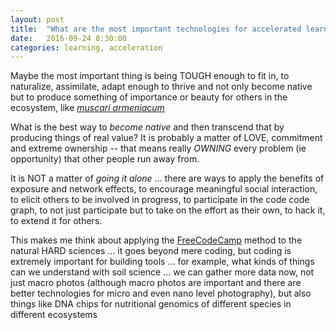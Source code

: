 ```yaml
---
layout: post
title:  "What are the most important technologies for accelerated learning?"
date:   2016-09-24 8:30:00
categories: learning, acceleration
---
```

Maybe the most important thing is being TOUGH enough to fit in, to naturalize, assimilate, adapt enough to thrive and not only become native but to produce something of importance or beauty for others in the ecosystem, like *[muscari armeniacum](https://flic.kr/y/2rpqQTs)*

What is the best way to *become native* and then transcend that by producing things of real value?  It is probably a matter of LOVE, commitment and extreme ownership -- that means really *OWNING* every problem (ie opportunity) that other people run away from.


It is NOT a matter of *going it alone* ... there are ways to apply the benefits of exposure and network effects, to encourage meaningful social interaction, to elicit others to be involved in progress, to participate in the code code graph, to not just participate but to take on the effort as their own, to hack it, to extend it for others.  

This makes me think about applying the [FreeCodeCamp](https://github.com/FreeCodeCamp/FreeCodeCamp) method to the natural HARD sciences ... it goes beyond mere coding, but coding is extremely important for building tools ... for example, what kinds of things can we understand with soil science ... we can gather more data now, not just macro photos (although macro photos are important and there are better technologies for micro and even nano level photography), but also things like DNA chips for nutritional genomics of different species in different ecosystems
